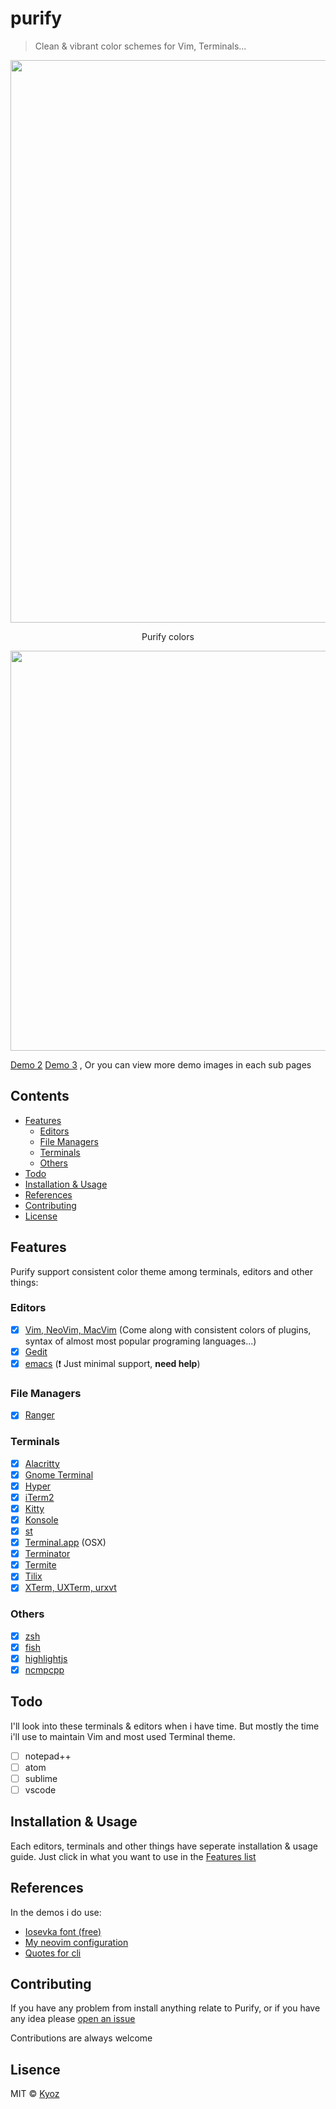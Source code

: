 # purify

> Clean & vibrant color schemes for Vim, Terminals...

<p align="center">
  <img src="https://i.imgur.com/8iNZWWR.png" width="900px">
</p>

<p align="center">Purify colors</p>

<p align="center">
  <img src="https://i.imgur.com/5OGnkjQ.png" width="640px">
</p>

[Demo 2](https://i.imgur.com/ej5vWWS.png)
[Demo 3](https://i.imgur.com/gYhHGIW.png)
, Or you can view more demo images in each sub pages

## Contents

- [Features](#features)
  - [Editors](#editors)
  - [File Managers](#file-managers)
  - [Terminals](#terminals)
  - [Others](#others)
- [Todo](#todo)
- [Installation & Usage](#installation-&-usage)
- [References](#references)
- [Contributing](#contributing)
- [License](#license)

## Features
Purify support consistent color theme among terminals, editors and other things:

### Editors

- [x] [Vim, NeoVim, MacVim](./vim) (Come along with consistent colors of plugins, syntax of almost most popular programing languages...)
- [x] [Gedit](./gedit)
- [x] [emacs](./emacs) (:heavy_exclamation_mark: Just minimal support, **need help**)

### File Managers

- [x] [Ranger](./ranger)

### Terminals

- [x] [Alacritty](./alacritty)
- [x] [Gnome Terminal](./gnome-terminal)
- [x] [Hyper](./hyper)
- [x] [iTerm2](./iterm2)
- [x] [Kitty](./kitty)
- [x] [Konsole](./konsole)
- [x] [st](./st)
- [x] [Terminal.app](./terminal-app) (OSX)
- [x] [Terminator](./terminator)
- [x] [Termite](./termite)
- [x] [Tilix](./tilix)
- [x] [XTerm, UXTerm, urxvt](./xterm)

### Others

- [x] [zsh](./zsh)
- [x] [fish](./fish)
- [x] [highlightjs](./highlightjs)
- [x] [ncmpcpp](./ncmpcpp)

## Todo

I'll look into these terminals & editors when i have time. But mostly the time i'll use to maintain Vim and most used Terminal theme.

- [ ] notepad++
- [ ] atom
- [ ] sublime
- [ ] vscode

## Installation & Usage

Each editors, terminals and other things have seperate installation & usage guide. Just click in what you want to use in the [Features list](#features)

## References

In the demos i do use:

- [Iosevka font (free)](https://github.com/be5invis/Iosevka)
- [My neovim configuration](https://github.com/kyoz/neovim)
- [Quotes for cli](https://github.com/kyoz/iquotes-cli)

## Contributing

If you have any problem from install anything relate to Purify, or if you have any idea please [open an issue](https://github.com/kyoz/purify/issues/new)

Contributions are always welcome

## Lisence
MIT © [Kyoz](mailto:banminkyoz@gmail.com)

